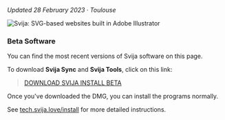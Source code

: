 [logo]: http://files.svija.love/github/readme-logo.png?1 "Svija: SVG-based websites built in Adobe Illustrator"

*Updated 28 February 2023 · Toulouse*

![Svija: SVG-based websites built in Adobe Illustrator][logo]

### Beta Software

You can find the most recent versions of Svija software on this page.

To download **Svija Sync** and **Svija Tools**, click on this link:

> [DOWNLOAD SVIJA INSTALL BETA](../../releases/download/1.0.6.2/Svija.Install.Beta.dmg)

Once you've downloaded the DMG, you can install the programs normally.

See [tech.svija.love/install](https://tech.svija.love/install) for more detailed instructions.
